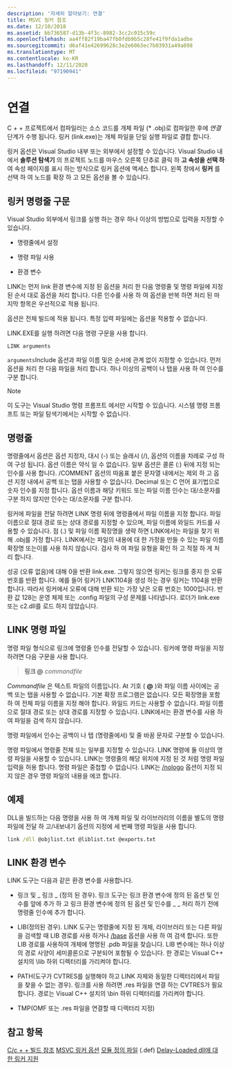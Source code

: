 ```yaml
---
description: '자세히 알아보기: 연결'
title: MSVC 링커 참조
ms.date: 12/10/2018
ms.assetid: bb736587-d13b-4f3c-8982-3cc2c015c59c
ms.openlocfilehash: aa4ff82f19ba47fb0fdb9b5c28fe41f9fda1adbe
ms.sourcegitcommit: d6af41e42699628c3e2e6063ec7b03931a49a098
ms.translationtype: MT
ms.contentlocale: ko-KR
ms.lasthandoff: 12/11/2020
ms.locfileid: "97190941"
---
```

# <a name="linking"></a>연결

C + + 프로젝트에서 컴파일러는 소스 코드를 개체 파일 (* .obj)로 컴파일한 후에 *연결* 단계가 수행 됩니다. 링커 (link.exe)는 개체 파일을 단일 실행 파일로 결합 합니다.

링커 옵션은 Visual Studio 내부 또는 외부에서 설정할 수 있습니다. Visual Studio 내에서 **솔루션 탐색기** 의 프로젝트 노드를 마우스 오른쪽 단추로 클릭 하 **고 속성을 선택 하** 여 속성 페이지를 표시 하는 방식으로 링커 옵션에 액세스 합니다. 왼쪽 창에서 **링커** 를 선택 하 여 노드를 확장 하 고 모든 옵션을 볼 수 있습니다.

## <a name="linker-command-line-syntax"></a>링커 명령줄 구문

Visual Studio 외부에서 링크를 실행 하는 경우 하나 이상의 방법으로 입력을 지정할 수 있습니다.

- 명령줄에서 설정

- 명령 파일 사용

- 환경 변수

LINK는 먼저 link 환경 변수에 지정 된 옵션을 처리 한 다음 명령줄 및 명령 파일에 지정 된 순서 대로 옵션을 처리 합니다. 다른 인수를 사용 하 여 옵션을 반복 하면 처리 된 마지막 항목은 우선적으로 적용 됩니다.

옵션은 전체 빌드에 적용 됩니다. 특정 입력 파일에는 옵션을 적용할 수 없습니다.

LINK.EXE를 실행 하려면 다음 명령 구문을 사용 합니다.

```
LINK arguments
```

`arguments`Include 옵션과 파일 이름 및은 순서에 관계 없이 지정할 수 있습니다. 먼저 옵션을 처리 한 다음 파일을 처리 합니다. 하나 이상의 공백이 나 탭을 사용 하 여 인수를 구분 합니다.

> [!NOTE]
> 이 도구는 Visual Studio 명령 프롬프트 에서만 시작할 수 있습니다. 시스템 명령 프롬프트 또는 파일 탐색기에서는 시작할 수 없습니다.

## <a name="command-line"></a>명령줄

명령줄에서 옵션은 옵션 지정자, 대시 (-) 또는 슬래시 (/), 옵션의 이름을 차례로 구성 하 여 구성 됩니다. 옵션 이름은 약식 일 수 없습니다. 일부 옵션은 콜론 (:) 뒤에 지정 되는 인수를 사용 합니다. /COMMENT 옵션의 따옴표 붙은 문자열 내에서는 제외 하 고 옵션 지정 내에서 공백 또는 탭을 사용할 수 없습니다. Decimal 또는 C 언어 표기법으로 숫자 인수를 지정 합니다. 옵션 이름과 해당 키워드 또는 파일 이름 인수는 대/소문자를 구분 하지 않지만 인수는 대/소문자를 구분 합니다.

링커에 파일을 전달 하려면 LINK 명령 뒤에 명령줄에서 파일 이름을 지정 합니다. 파일 이름으로 절대 경로 또는 상대 경로를 지정할 수 있으며, 파일 이름에 와일드 카드를 사용할 수 있습니다. 점 (.) 및 파일 이름 확장명을 생략 하면 LINK에서는 파일을 찾기 위해 .obj를 가정 합니다. LINK에서는 파일의 내용에 대 한 가정을 만들 수 있는 파일 이름 확장명 또는이를 사용 하지 않습니다. 검사 하 여 파일 유형을 확인 하 고 적절 하 게 처리 합니다.

성공 (오류 없음)에 대해 0을 반환 link.exe.  그렇지 않으면 링커는 링크를 중지 한 오류 번호를 반환 합니다.  예를 들어 링커가 LNK1104을 생성 하는 경우 링커는 1104을 반환 합니다.  따라서 링커에서 오류에 대해 반환 되는 가장 낮은 오류 번호는 1000입니다.  반환 값 128는 운영 체제 또는 .config 파일의 구성 문제를 나타냅니다. 로더가 link.exe 또는 c2.dll를 로드 하지 않았습니다.

## <a name="link-command-files"></a>LINK 명령 파일

명령 파일 형식으로 링크에 명령줄 인수를 전달할 수 있습니다. 링커에 명령 파일을 지정 하려면 다음 구문을 사용 합니다.

> **링크 \@** <em>commandfile</em>

*Commandfile* 은 텍스트 파일의 이름입니다. At 기호 ( **\@** )와 파일 이름 사이에는 공백 또는 탭을 사용할 수 없습니다. 기본 확장 프로그램은 없습니다. 모든 확장명을 포함 하 여 전체 파일 이름을 지정 해야 합니다. 와일드 카드는 사용할 수 없습니다. 파일 이름으로 절대 경로 또는 상대 경로를 지정할 수 있습니다. LINK에서는 환경 변수를 사용 하 여 파일을 검색 하지 않습니다.

명령 파일에서 인수는 공백이 나 탭 (명령줄에서) 및 줄 바꿈 문자로 구분할 수 있습니다.

명령 파일에서 명령줄 전체 또는 일부를 지정할 수 있습니다. LINK 명령에 둘 이상의 명령 파일을 사용할 수 있습니다. LINK는 명령줄의 해당 위치에 지정 된 것 처럼 명령 파일 입력을 허용 합니다. 명령 파일은 중첩할 수 없습니다. LINK는 [/nologo](nologo-suppress-startup-banner-linker.md) 옵션이 지정 되지 않은 경우 명령 파일의 내용을 에코 합니다.

## <a name="example"></a>예제

DLL을 빌드하는 다음 명령을 사용 하 여 개체 파일 및 라이브러리의 이름을 별도의 명령 파일에 전달 하 고/내보내기 옵션의 지정에 세 번째 명령 파일을 사용 합니다.

```cmd
link /dll @objlist.txt @liblist.txt @exports.txt
```

## <a name="link-environment-variables"></a>LINK 환경 변수

LINK 도구는 다음과 같은 환경 변수를 사용합니다.

- 링크 및 \_ 링크 \_ (정의 된 경우). 링크 도구는 링크 환경 변수에 정의 된 옵션 및 인수를 앞에 추가 하 고 링크 환경 변수에 정의 된 옵션 및 인수를 \_ \_ 처리 하기 전에 명령줄 인수에 추가 합니다.

- LIB(정의된 경우). LINK 도구는 명령줄에 지정 된 개체, 라이브러리 또는 다른 파일을 검색할 때 LIB 경로를 사용 하거나 [/base](base-base-address.md) 옵션을 사용 하 여 검색 합니다. 또한 LIB 경로를 사용하여 개체에 명명된 .pdb 파일을 찾습니다. LIB 변수에는 하나 이상의 경로 사양이 세미콜론으로 구분되어 포함될 수 있습니다. 한 경로는 Visual C++ 설치의 \lib 하위 디렉터리를 가리켜야 합니다.

- PATH(도구가 CVTRES를 실행해야 하고 LINK 자체와 동일한 디렉터리에서 파일을 찾을 수 없는 경우). 링크를 사용 하려면 .res 파일을 연결 하는 CVTRES가 필요 합니다. 경로는 Visual C++ 설치의 \bin 하위 디렉터리를 가리켜야 합니다.

- TMP(OMF 또는 .res 파일을 연결할 때 디렉터리 지정)

## <a name="see-also"></a>참고 항목

[C/c + + 빌드 참조](c-cpp-building-reference.md) 
 [MSVC 링커 옵션](linker-options.md) 
 [모듈 정의 파일](module-definition-dot-def-files.md) 
 (.def) [Delay-Loaded dll에 대 한 링커 지원](linker-support-for-delay-loaded-dlls.md)
